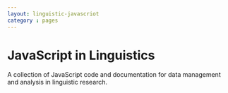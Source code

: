 ```yaml
---
layout: linguistic-javascriot
category : pages
---
```


# JavaScript in Linguistics

A collection of JavaScript code and documentation for data management and analysis in linguistic research.
